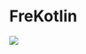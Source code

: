 # FreKotlin

[![](https://jitpack.io/v/tuarua/FreKotlin.svg)](https://jitpack.io/#tuarua/FreKotlin)
